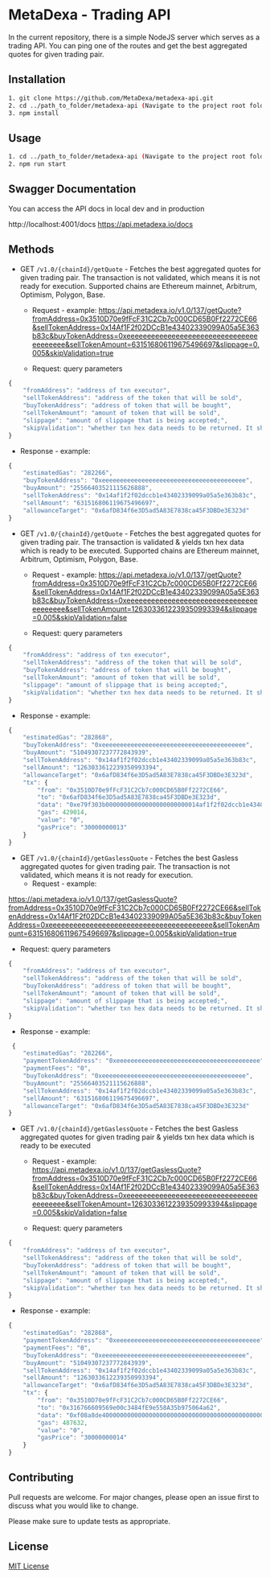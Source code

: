 # MetaDexa - Trading API 
In the current repository, there is a simple NodeJS server which serves as a trading API. You can ping one of the routes and get the best aggregated quotes for given trading pair.

## Installation 

``` bash
1. git clone https://github.com/MetaDexa/metadexa-api.git 
2. cd ../path_to_folder/metadexa-api (Navigate to the project root folder and run)
3. npm install 
```

## Usage 

``` bash
1. cd ../path_to_folder/metadexa-api (Navigate to the project root folder and run)
2. npm run start 
```

## Swagger Documentation
You can access the API docs in local dev and in production

http://localhost:4001/docs
https://api.metadexa.io/docs

## Methods

- GET `/v1.0/{chainId}/getQuote` - Fetches the best aggregated quotes for given trading pair. The transaction is not validated, which means it is not ready for execution. Supported chains are Ethereum mainnet, Arbitrum, Optimism, Polygon, Base.
  - Request - example: 
  https://api.metadexa.io/v1.0/137/getQuote?fromAddress=0x3510D70e9fFcF31C2Cb7c000CD65B0Ff2272CE66&sellTokenAddress=0x14Af1F2f02DCcB1e43402339099A05a5E363b83c&buyTokenAddress=0xeeeeeeeeeeeeeeeeeeeeeeeeeeeeeeeeeeeeeeee&sellTokenAmount=631516806119675496697&slippage=0.005&skipValidation=true

  - Request: query parameters
```javascript
{
    "fromAddress": "address of txn executor",
    "sellTokenAddress": "address of the token that will be sold",
    "buyTokenAddress": "address of token that will be bought",
    "sellTokenAmount": "amount of token that will be sold",
    "slippage": "amount of slippage that is being accepted;",
    "skipValidation": "whether txn hex data needs to be returned. It should be false if you want txn data ready for execution" 
}
```


  - Response - example: 
```javascript
{
    "estimatedGas": "282266",
    "buyTokenAddress": "0xeeeeeeeeeeeeeeeeeeeeeeeeeeeeeeeeeeeeeeee",
    "buyAmount": "25566403521115626888",
    "sellTokenAddress": "0x14af1f2f02dccb1e43402339099a05a5e363b83c",
    "sellAmount": "631516806119675496697",
    "allowanceTarget": "0x6afD834f6e3D5ad5A83E7838ca45F3DBDe3E323d"
}
```

- GET `/v1.0/{chainId}/getQuote` - Fetches the best aggregated quotes for given trading pair. The transaction is validated & yields txn hex data which is ready to be executed. Supported chains are Ethereum mainnet, Arbitrum, Optimism, Polygon, Base.
  - Request - example: 
  https://api.metadexa.io/v1.0/137/getQuote?fromAddress=0x3510D70e9fFcF31C2Cb7c000CD65B0Ff2272CE66&sellTokenAddress=0x14Af1F2f02DCcB1e43402339099A05a5E363b83c&buyTokenAddress=0xeeeeeeeeeeeeeeeeeeeeeeeeeeeeeeeeeeeeeeee&sellTokenAmount=1263033612239350993394&slippage=0.005&skipValidation=false
  
  - Request: query parameters
```javascript
{
    "fromAddress": "address of txn executor",
    "sellTokenAddress": "address of the token that will be sold",
    "buyTokenAddress": "address of token that will be bought",
    "sellTokenAmount": "amount of token that will be sold",
    "slippage": "amount of slippage that is being accepted;",
    "skipValidation": "whether txn hex data needs to be returned. It should be false if you want txn data ready for execution" 
}
```

  - Response - example: 
```javascript
{
    "estimatedGas": "282868",
    "buyTokenAddress": "0xeeeeeeeeeeeeeeeeeeeeeeeeeeeeeeeeeeeeeeee",
    "buyAmount": "51049307237772843939",
    "sellTokenAddress": "0x14af1f2f02dccb1e43402339099a05a5e363b83c",
    "sellAmount": "1263033612239350993394",
    "allowanceTarget": "0x6afD834f6e3D5ad5A83E7838ca45F3DBDe3E323d",
    "tx": {
        "from": "0x3510D70e9fFcF31C2Cb7c000CD65B0Ff2272CE66",
        "to": "0x6afD834f6e3D5ad5A83E7838ca45F3DBDe3E323d",
        "data": "0xe79f303b00000000000000000000000014af1f2f02dccb1e43402339099a05a5e363b83c000000000000000000000000000000000000000000000044781cca7e28fb11f2000000000000000000000",
        "gas": 429014,
        "value": "0",
        "gasPrice": "30000000013"
    }
}
```

- GET `/v1.0/{chainId}/getGaslessQuote` - Fetches the best Gasless aggregated quotes for given trading pair. The transaction is not validated, which means it is not ready for execution.
  - Request - example: 

https://api.metadexa.io/v1.0/137/getGaslessQuote?fromAddress=0x3510D70e9fFcF31C2Cb7c000CD65B0Ff2272CE66&sellTokenAddress=0x14Af1F2f02DCcB1e43402339099A05a5E363b83c&buyTokenAddress=0xeeeeeeeeeeeeeeeeeeeeeeeeeeeeeeeeeeeeeeee&sellTokenAmount=631516806119675496697&slippage=0.005&skipValidation=true

  - Request: query parameters
```javascript
{
    "fromAddress": "address of txn executor",
    "sellTokenAddress": "address of the token that will be sold",
    "buyTokenAddress": "address of token that will be bought",
    "sellTokenAmount": "amount of token that will be sold",
    "slippage": "amount of slippage that is being accepted;",
    "skipValidation": "whether txn hex data needs to be returned. It should be false if you want txn data ready for execution" 
}
```
  - Response - example: 
```javascript
 {
    "estimatedGas": "282266",
    "paymentTokenAddress": "0xeeeeeeeeeeeeeeeeeeeeeeeeeeeeeeeeeeeeeeee",
    "paymentFees": "0",
    "buyTokenAddress": "0xeeeeeeeeeeeeeeeeeeeeeeeeeeeeeeeeeeeeeeee",
    "buyAmount": "25566403521115626888",
    "sellTokenAddress": "0x14af1f2f02dccb1e43402339099a05a5e363b83c",
    "sellAmount": "631516806119675496697",
    "allowanceTarget": "0x6afD834f6e3D5ad5A83E7838ca45F3DBDe3E323d"
}
```

- GET `/v1.0/{chainId}/getGaslessQuote` - Fetches the best Gasless aggregated quotes for given trading pair & yields txn hex data which is ready to be executed
  - Request - example: 
https://api.metadexa.io/v1.0/137/getGaslessQuote?fromAddress=0x3510D70e9fFcF31C2Cb7c000CD65B0Ff2272CE66&sellTokenAddress=0x14Af1F2f02DCcB1e43402339099A05a5E363b83c&buyTokenAddress=0xeeeeeeeeeeeeeeeeeeeeeeeeeeeeeeeeeeeeeeee&sellTokenAmount=1263033612239350993394&slippage=0.005&skipValidation=false

  - Request: query parameters
```javascript
{
    "fromAddress": "address of txn executor",
    "sellTokenAddress": "address of the token that will be sold",
    "buyTokenAddress": "address of token that will be bought",
    "sellTokenAmount": "amount of token that will be sold",
    "slippage": "amount of slippage that is being accepted;",
    "skipValidation": "whether txn hex data needs to be returned. It should be false if you want txn data ready for execution" 
}
```
  - Response - example: 
```javascript
{
    "estimatedGas": "282868",
    "paymentTokenAddress": "0xeeeeeeeeeeeeeeeeeeeeeeeeeeeeeeeeeeeeeeee",
    "paymentFees": "0",
    "buyTokenAddress": "0xeeeeeeeeeeeeeeeeeeeeeeeeeeeeeeeeeeeeeeee",
    "buyAmount": "51049307237772843939",
    "sellTokenAddress": "0x14af1f2f02dccb1e43402339099a05a5e363b83c",
    "sellAmount": "1263033612239350993394",
    "allowanceTarget": "0x6afD834f6e3D5ad5A83E7838ca45F3DBDe3E323d",
    "tx": {
        "from": "0x3510D70e9fFcF31C2Cb7c000CD65B0Ff2272CE66",
        "to": "0x316766609569e00c3484fE9e558A35b975064a62",
        "data": "0xf08a8de400000000000000000000000000000000000000000000000000000000000000400000000000000000000000000000000000000000000000000000000000000c2000000000000000000000",
        "gas": 487632,
        "value": "0",
        "gasPrice": "30000000014"
    }
}
```

## Contributing 
Pull requests are welcome. For major changes, please open an issue first to discuss what you would like to change.

Please make sure to update tests as appropriate.


## License 
[MIT License](https://choosealicense.com/licenses/mit/)
